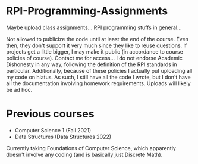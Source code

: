 # RPI-Programming-Assignments

Maybe upload class assignments… RPI programming stuffs in general...

Not allowed to publicize the code until at least the end of the course. Even then, they don't support it very much since they like to reuse questions. If projects get a little bigger, I may make it public (in accordance to course policies of course). Contact me for access... I do not endorse Academic Dishonesty in any way, following the definition of the RPI standards in particular. Additionally, because of these policies I actually put uploading all my code on hiatus. As such, I still have all the code I wrote, but I don't have all the documentation involving homework requirements. Uploads will likely be ad hoc.

# Previous courses
 - Computer Science 1 (Fall 2021)
 - Data Structures (Data Structures 2022)

Currently taking Foundations of Computer Science, which apparently doesn't involve any coding (and is basically just Discrete Math).
